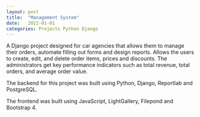 ```yaml
---
layout: post
title:  "Management System"
date:   2022-01-01
categories: Projects Python Django
---
```


A Django project designed for car agencies that allows them to manage their orders, automate filling out forms and design reports. Allows the users to create, edit, and delete order items, prices and discounts. The administrators get key performance indicators such as total revenue, total orders, and average order value.

The backend for this project was built using Python, Django, Reportlab and PostgreSQL.

The frontend was built using JavaScript, LightGallery, Filepond and Bootstrap 4.
